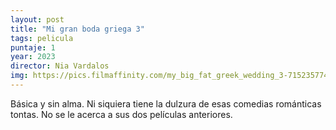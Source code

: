 ```yaml
---
layout: post
title: "Mi gran boda griega 3"
tags: pelicula
puntaje: 1
year: 2023
director: Nia Vardalos
img: https://pics.filmaffinity.com/my_big_fat_greek_wedding_3-715235774-large.jpg
---
```


Básica y sin alma. Ni siquiera tiene la dulzura de esas comedias románticas tontas. No se le acerca a sus dos películas anteriores.
